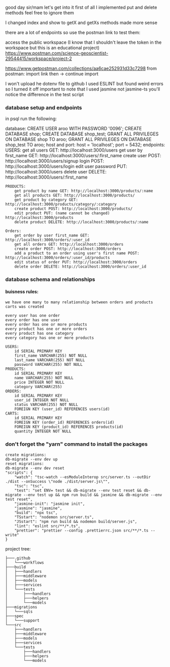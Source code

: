 good day sir/mam
let's get into it
first of all I implemented put and delete methods feel free to ignore them

I changed index and show to getX and getXs methods made more sense

there are a lot of endpoints so use the postman link to test them:

access the public workspace (I know that I shouldn't leave the token in the workspace but this is an educational project)
https://www.postman.com/science-geoscientist-29544415/workspace/project-2

https://www.getpostman.com/collections/aa6cae252931d33c7298
from postman: 
    import
    link 
    then -> continue
    import

I won't upload he dotenv file to github
I used ESLINT but found weird errors so I turned it off
important to note that I used jasmine not jasmine-ts you'll notice the difference in the test script

### database setup and endpoints
in psql run the following:

database:
        CREATE USER aroo WITH PASSWORD '0096';
        CREATE DATABASE shop;
        CREATE DATABASE shop_test;
        GRANT ALL PRIVILEGES ON DATABASE shop TO aroo;
        GRANT ALL PRIVILEGES ON DATABASE shop_test TO aroo;
    host and port:
        host = 'localhost';
        port = 5432;
endpoints:
    USERS:
        get all users GET: http://localhost:3000/users
        get user by first_name GET: http://localhost:3000/users/:first_name
        create user POST: http://localhost:3000/users/signup
        login POST: http://localhost:3000/users/login
        edit user password PUT: http://localhost:3000/users
        delete user DELETE: http://localhost:3000/users/:first_name
    
    PRODUCTS:
        get product by name GET: http://localhost:3000/products/:name
        get all products GET: http://localhost:3000/products/
        get product by category GET: http://localhost:3000/products/category/:category
        create product POST: http://localhost:3000/products/
        edit product PUT: (name cannot be changed) http://localhost:3000/products
        delete product DELETE: http://localhost:3000/products/:name
        
    Orders:
        get order by user first_name GET: http://localhost:3000/orders/:user_id
        get all orders GET: http://localhost:3000/orders
        create order POST: http://localhost:3000/orders
        add a product to an order using user's first name POST: http://localhost:3000/orders/:user_id/products
        edit status of order PUT: http://localhost:3000/orders
        delete order DELETE: http://localhost:3000/orders/:user_id

### database schema and relationships
#### buisness rules:
    we have one many to many relationship between orders and products carts was created
    
    every user has one order
    every order has one user
    every order has one or more products
    every product has one or more orders
    every product has one category
    every category has one or more products

    USERS:
        id SERIAL PRIMARY KEY
        first_name VARCHAR(255) NOT NULL
        last_name VARCHAR(255) NOT NULL
        password VARCHAR(255) NOT NULL
    PRODUCTS:
        id SERIAL PRIMARY KEY
        name VARCHAR(255) NOT NULL
        price INTEGER NOT NULL
        category VARCHAR(255)
    ORDERS:
        id SERIAL PRIMARY KEY
        user_id INTEGER NOT NULL
        status VARCHAR(255) NOT NULL
        FOREIGN KEY (user_id) REFERENCES users(id)
    CARTS:
        id SERIAL PRIMARY KEY
        FOREIGN KEY (order_id) REFERENCES orders(id)
        FOREIGN KEY (product_id) REFERENCES products(id)
        quantity INTEGER NOT NULL

### don't forget the "yarn" command to install the packages
    create migrations:
    db-migrate --env dev up
    reset migrations:
    db-migrate --env dev reset
    "scripts": {
        "watch": "tsc-watch --esModuleInterop src/server.ts --outDir ./dist --onSuccess \"node ./dist/server.js\"",
        "tsc": "tsc",
        "test": "set ENV= test && db-migrate --env test reset && db-migrate --env test up && npm run build && jasmine && db-migrate --env test reset",
        "jasmine-init": "jasmine init",
        "jasmine": "jasmine",
        "build": "npx tsc",
        "TSstart": "nodemon src/server.ts",
        "JSstart": "npm run build && nodemon build/server.js",
        "lint": "eslint src/**/*.ts",
        "prettier": "prettier --config .prettierrc.json src/**/*.ts --write"
    }

project tree:

    ├───.github
    │   └───workflows
    ├───build
    │   ├───handlers
    │   ├───middleware
    │   ├───models
    │   ├───services
    │   └───tests
    │       ├───handlers
    │       ├───helpers
    │       └───models
    ├───migrations
    │   └───sqls
    ├───spec
    │   └───support
    └───src
        ├───handlers
        ├───middleware
        ├───models
        ├───services
        └───tests
            ├───handlers
            ├───helpers
            └───models

